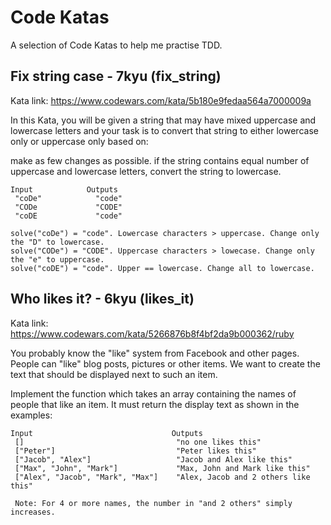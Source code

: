 # Code Katas

A selection of Code Katas to help  me practise TDD. 

## Fix string case - 7kyu (fix_string)
Kata link: https://www.codewars.com/kata/5b180e9fedaa564a7000009a

In this Kata, you will be given a string that may have mixed uppercase and lowercase letters and your task is to convert that string to either lowercase only or uppercase only based on:

make as few changes as possible.
if the string contains equal number of uppercase and lowercase letters, convert the string to lowercase.
```
Input            Outputs
 "coDe"            "code"
 "CODe             "CODE" 
 "coDE             "code"

solve("coDe") = "code". Lowercase characters > uppercase. Change only the "D" to lowercase.
solve("CODe") = "CODE". Uppercase characters > lowecase. Change only the "e" to uppercase.
solve("coDE") = "code". Upper == lowercase. Change all to lowercase.
```

## Who likes it? - 6kyu (likes_it)
Kata link: https://www.codewars.com/kata/5266876b8f4bf2da9b000362/ruby

You probably know the "like" system from Facebook and other pages. People can "like" blog posts, pictures or other items. We want to create the text that should be displayed next to such an item.

Implement the function which takes an array containing the names of people that like an item. It must return the display text as shown in the examples:

```
Input                               Outputs
 []                                  "no one likes this"
 ["Peter"]                           "Peter likes this"
 ["Jacob", "Alex"]                   "Jacob and Alex like this"
 ["Max", "John", "Mark"]             "Max, John and Mark like this"
 ["Alex", "Jacob", "Mark", "Max"]    "Alex, Jacob and 2 others like this"

 Note: For 4 or more names, the number in "and 2 others" simply increases.
```
